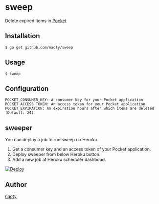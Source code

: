 # sweep

Delete expired items in [Pocket](https://getpocket.com)

## Installation

```
$ go get github.com/naoty/sweep
```

## Usage

```
$ sweep
```

## Configuration

```
POCKET_CONSUMER_KEY: A consumer key for your Pocket application
POCKET_ACCESS_TOKEN: An access token for your Pocket application
POCKET_EXPIRATION: An expiration hours after which items are deleted (Default: 24)
```

## sweeper

You can deploy a job to run sweep on Heroku.

1. Get a consumer key and an access token of your Pocket application.
2. Deploy sweeper from below Heroku button.
3. Add a new job at Heroku scheduler dashboad.

[![Deploy](https://www.herokucdn.com/deploy/button.png)](https://heroku.com/deploy)

## Author

[naoty](https://github.com/naoty)

